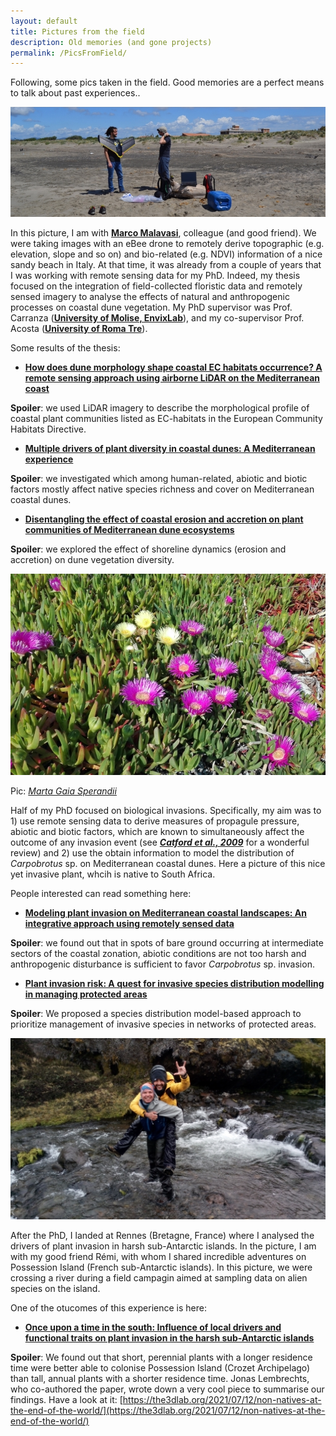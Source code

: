 ```yaml
---
layout: default
title: Pictures from the field
description: Old memories (and gone projects)
permalink: /PicsFromField/
---
```



Following, some pics taken in the field. Good memories are a perfect means to talk about past experiences..

![Me and Marco](images/IoeMarco_red.jpg)

In this picture, I am with [**Marco Malavasi**](https://www.researchgate.net/profile/Marco_Malavasi), colleague (and good friend). We were taking images with an eBee drone to remotely derive topographic (e.g. elevation, slope and so on) and bio-related (e.g. NDVI) information of a nice sandy beach in Italy.
At that time, it was already from a couple of years that I was working with remote sensing data for my PhD. Indeed, my thesis focused on the integration of field-collected floristic data and remotely sensed imagery to analyse the effects of natural and anthropogenic processes on coastal dune vegetation. My PhD supervisor was Prof. Carranza ([**University of Molise, EnvixLab**](http://envixlab.unimol.it/team/)), and my co-supervisor Prof. Acosta ([**University of Roma Tre**](https://scholar.google.it/citations?user=mquEQS0AAAAJ&hl=it&oi=sra)).

Some results of the thesis:
- [**How does dune morphology shape coastal EC habitats occurrence? A remote sensing approach using airborne LiDAR on the Mediterranean coast**](https://www.sciencedirect.com/science/article/pii/S1470160X16304435)

__Spoiler__: we used LiDAR imagery to describe the morphological profile of coastal plant communities listed as EC-habitats in the European Community Habitats Directive.

- [**Multiple drivers of plant diversity in coastal dunes: A Mediterranean experience**](https://www.sciencedirect.com/science/article/pii/S0048969718341950)

__Spoiler__: we investigated which among human-related, abiotic and biotic factors mostly affect native species richness and cover on Mediterranean coastal dunes.

- [**Disentangling the effect of coastal erosion and accretion on plant communities of Mediterranean dune ecosystems**](https://www.sciencedirect.com/science/article/abs/pii/S0272771420300251)

__Spoiler__: we explored the effect of shoreline dynamics (erosion and accretion) on dune vegetation diversity.

![_Carpobrotus_ sp.](images/Carpo.jpg)

Pic: [_Marta Gaia Sperandii_](https://www.researchgate.net/profile/Marta_Gaia_Sperandii)

Half of my PhD focused on biological invasions. Specifically, my aim was to 1) use remote sensing data to derive measures of propagule pressure, abiotic and biotic factors, which are known to simultaneously affect the outcome of any invasion event (see [___Catford et al., 2009___](https://onlinelibrary.wiley.com/doi/pdf/10.1111/j.1472-4642.2008.00521.x) for a wonderful review) and 2) use the obtain information to model the distribution of _Carpobrotus_ sp. on Mediterranean coastal dunes. Here a picture of this nice yet invasive plant, whcih is native to South Africa.

People interested can read something here:

- [**Modeling plant invasion on Mediterranean coastal landscapes: An integrative approach using remotely sensed data**](https://www.sciencedirect.com/science/article/abs/pii/S0169204617302967)

__Spoiler__: we found out that in spots of bare ground occurring at intermediate sectors of the coastal zonation, abiotic conditions are not too harsh and anthropogenic disturbance is sufficient to favor _Carpobrotus_ sp. invasion.

- [**Plant invasion risk: A quest for invasive species distribution modelling in managing protected areas**](https://www.sciencedirect.com/science/article/abs/pii/S1470160X18305788)

__Spoiler__: We proposed a species distribution model-based approach to prioritize management of invasive species in networks of protected areas.

![Me and Rémi](images/IoeRemi.jpg)

After the PhD, I landed at Rennes (Bretagne, France) where I analysed the drivers of plant invasion in harsh sub-Antarctic islands. In the picture, I am with my good friend Rémi, with whom I shared incredible adventures on Possession Island (French sub-Antarctic islands). In this picture, we were crossing a river during a field campagin aimed at sampling data on alien species on the island.

One of the otucomes of this experience is here:

- [**Once upon a time in the south: Influence of local drivers and functional traits on plant invasion in the harsh sub-Antarctic islands**](https://doi.org/10.1111/jvs.13057)

__Spoiler__: We found out that short, perennial plants with a longer residence time were better able to colonise Possession Island (Crozet Archipelago) than tall, annual plants with a shorter residence time. Jonas Lembrechts, who co-authored the paper, wrote down a very cool piece to summarise our findings. Have a look at it: [https://the3dlab.org/2021/07/12/non-natives-at-the-end-of-the-world/](https://the3dlab.org/2021/07/12/non-natives-at-the-end-of-the-world/)
